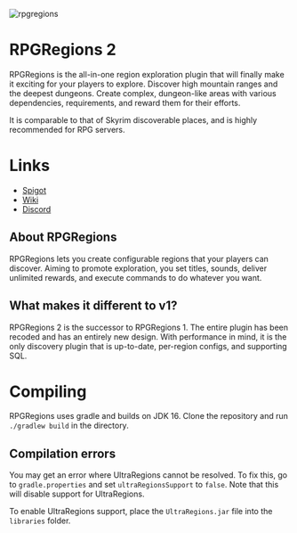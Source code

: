 ![rpgregions](https://fortitude.islandearth.net/rpgregions-main-banner.png)
# RPGRegions 2

RPGRegions is the all-in-one region exploration plugin that will finally make it exciting for your players to explore. Discover high mountain ranges and the deepest dungeons. Create complex, dungeon-like areas with various dependencies, requirements, and reward them for their efforts.

It is comparable to that of Skyrim discoverable places, and is highly recommended for RPG servers.

# Links
- [Spigot](https://www.spigotmc.org/resources/rpgregions-1-12-1-15.74479/)
- [Wiki](https://fortitude.islandearth.net)
- [Discord](https://discord.gg/fh62mxU)

## About RPGRegions
RPGRegions lets you create configurable regions that your players can discover. Aiming to promote exploration, you set titles, sounds, deliver unlimited rewards, and execute commands to do whatever you want.

## What makes it different to v1?
RPGRegions 2 is the successor to RPGRegions 1. The entire plugin has been recoded and has an entirely new design. With performance in mind, it is the only discovery plugin that is up-to-date, per-region configs, and supporting SQL.

# Compiling
RPGRegions uses gradle and builds on JDK 16. Clone the repository and run `./gradlew build` in the directory.

## Compilation errors
You may get an error where UltraRegions cannot be resolved. To fix this, go to `gradle.properties` and set `ultraRegionsSupport` to `false`.
Note that this will disable support for UltraRegions.

To enable UltraRegions support, place the `UltraRegions.jar` file into the `libraries` folder.

